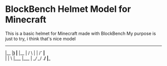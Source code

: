 # BlockBench Helmet Model for Minecraft
This is a basic helmet for Minecraft made with BlockBench
My purpose is just to try, i think that's nice model

 ___  __   ___  ___    ___  __           __   ___ 
|__  |__) |__  |__      |  /  \    |  | /__` |__  
|    |  \ |___ |___     |  \__/    \__/ .__/ |___ 
                                                  

